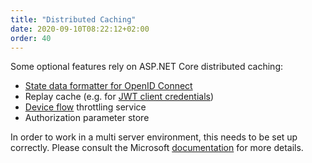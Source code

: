 ```yaml
---
title: "Distributed Caching"
date: 2020-09-10T08:22:12+02:00
order: 40
---
```


Some optional features rely on ASP.NET Core distributed caching:

* [State data formatter for OpenID Connect](/identityserver/v6/ui/login/external#state-url-length-and-isecuredataformat)
* Replay cache (e.g. for [JWT client credentials](/identityserver/v6/tokens/authentication/jwt))
* [Device flow](/identityserver/v6/reference/stores/device_flow_store) throttling service
* Authorization parameter store 

In order to work in a multi server environment, this needs to be set up correctly. Please consult the Microsoft [documentation](https://docs.microsoft.com/en-us/aspnet/core/performance/caching/distributed) for more details.